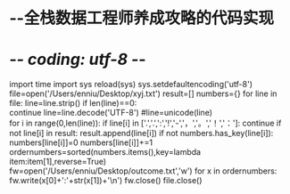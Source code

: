 # --全栈数据工程师养成攻略的代码实现
# -*- coding: utf-8 -*-

import time
import sys 
reload(sys) 
sys.setdefaultencoding('utf-8')  
file=open('/Users/enniu/Desktop/xyj.txt')
result=[]
numbers={}
for line in file:
	line=line.strip()
	if len(line)==0:  		  
		continue
    line=line.decode('UTF-8') 
    #line=unicode(line)    
    for i in range(0,len(line)):
        if line[i] in ['.','.',':','!','-','，','。','！','：']:
            continue
        if not line[i] in result:
            result.append(line[i])
        if not numbers.has_key(line[i]):
            numbers[line[i]]=0
        numbers[line[i]]+=1
        ordernumbers=sorted(numbers.items(),key=lambda item:item[1],reverse=True)   
fw=open('/Users/enniu/Desktop/outcome.txt','w')
for x in ordernumbers:
    fw.write(x[0]+':'+str(x[1])+'\n')
fw.close()
file.close()
